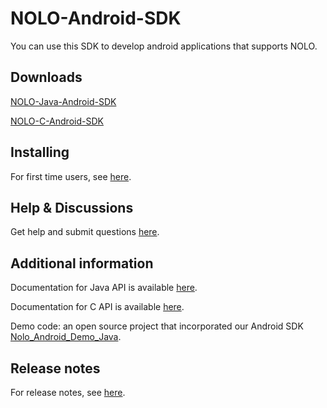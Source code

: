 # NOLO-Android-SDK  
You can use this SDK to develop android applications that supports NOLO.

## Downloads
[NOLO-Java-Android-SDK](./NOLOVR/Java)

[NOLO-C-Android-SDK](./NOLOVR/C)

## Installing

For first time users, see [here](./Docs/getStart/GetStart.md).


## Help & Discussions  

Get help and submit questions [here](https://github.com/NOLOVR/NOLO-Android-SDK/issues).  

## Additional information

Documentation for Java API is available [here](./Docs/Docs_for_Java).

Documentation for C API is available [here](./Docs/Docs_for_C).

Demo code: an open source project that incorporated our Android SDK [Nolo_Android_Demo_Java](./Examples).

## Release notes

For release notes, see [here](https://github.com/NOLOVR/NOLO-Android-SDK/releases).
